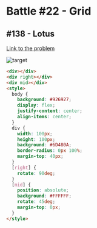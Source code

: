 # Battle #22 - Grid

## #138 - Lotus

[Link to the problem](https://cssbattle.dev/play/138)

![target](https://cssbattle.dev/targets/138.png)


```html
<div></div>
<div right></div>
<div mid></div>
<style>
  body {
    background: #926927;
    display: flex;
    justify-content: center;
    align-items: center;
  }
  div {
    width: 100px;
    height: 100px;
    background: #6D480A;
    border-radius: 0px 100%;
    margin-top: 40px;
  }
  [right] {
    rotate: 90deg;
  }
  [mid] {
    position: absolute;
    background: #FFFFFF;
    rotate: 45deg;
    margin-top: 0px;
  }
</style>
```

